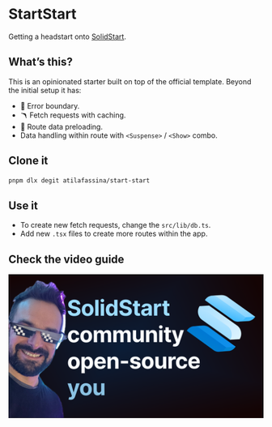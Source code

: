 # StartStart

Getting a headstart onto [SolidStart](https://start.solidjs.com).

## What’s this?
This is an opinionated starter built on top of the official template. Beyond the initial setup it has:

- 🛟 Error boundary.
- 🪃 Fetch requests with caching.
- 🔮 Route data preloading.
- Data handling within route with `<Suspense>` / `<Show>` combo.


## Clone it

```sh
pnpm dlx degit atilafassina/start-start
```

## Use it

- To create new fetch requests, change the `src/lib/db.ts`.
- Add new `.tsx` files to create more routes within the app.


## Check the video guide

[![cover on youtube for "Get Started with SolidStart"](/public/oss.png)](https://www.youtube.com/watch?v=2K5cLC_b64w)
